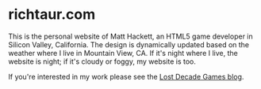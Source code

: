 # richtaur.com

This is the personal website of Matt Hackett, an HTML5 game developer in Silicon Valley, California. The design is dynamically updated based on the weather where I live in Mountain View, CA. If it's night where I live, the website is night; if it's cloudy or foggy, my website is too.

If you're interested in my work please see the [Lost Decade Games blog](http://blog.lostdecadegames.com/).
